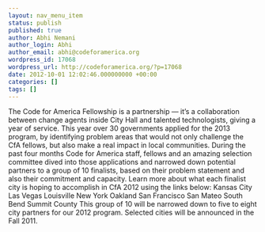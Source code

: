 ```yaml
---
layout: nav_menu_item
status: publish
published: true
author: Abhi Nemani
author_login: Abhi
author_email: abhi@codeforamerica.org
wordpress_id: 17068
wordpress_url: http://codeforamerica.org/?p=17068
date: 2012-10-01 12:02:46.000000000 +00:00
categories: []
tags: []
---
```

The Code for America Fellowship is a partnership — it’s a collaboration between change agents inside City Hall and talented technologists, giving a year of service. This year over 30 governments applied for the 2013 program, by identifying problem areas that would not only challenge the CfA fellows, but also make a real impact in local communities. During the past four months Code for America staff, fellows and an amazing selection committee dived into those applications and narrowed down potential partners to a group of 10 finalists, based on their problem statement and also their commitment and capacity. Learn more about what each finalist city is hoping to accomplish in CfA 2012 using the links below: Kansas City Las Vegas Louisville New York Oakland San Francisco San Mateo South Bend Summit County This group of 10 will be narrowed down to five to eight city partners for our 2012 program. Selected cities will be announced in the Fall 2011.
